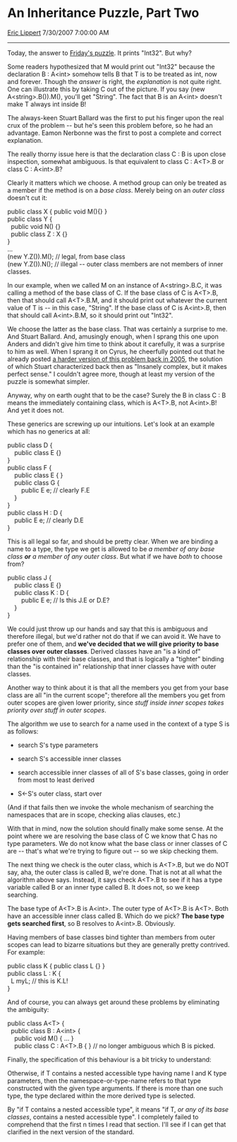 # An Inheritance Puzzle, Part Two

[Eric Lippert](https://social.msdn.microsoft.com/profile/Eric%20Lippert) 7/30/2007 7:00:00 AM

-----

Today, the answer to [Friday's puzzle](http://blogs.msdn.com/ericlippert/archive/2007/07/27/an-inheritance-puzzle-part-one.aspx). It prints "Int32". But why?

Some readers hypothesized that M would print out "Int32" because the declaration B : A\<int\> somehow tells B that T is to be treated as int, now and forever. Though the *answer* is right, the *explanation* is not quite right. One can illustrate this by taking C out of the picture. If you say (new A\<string\>.B()).M(), you'll get "String". The fact that B is an A\<int\> doesn't make T always int inside B\!

The always-keen Stuart Ballard was the first to put his finger upon the real crux of the problem -- but he's seen this problem before, so he had an advantage. Eamon Nerbonne was the first to post a complete and correct explanation.

The really thorny issue here is that the declaration class C : B is upon close inspection, somewhat ambiguous. Is that equivalent to class C : A\<T\>.B or class C : A\<int\>.B?

Clearly it matters which we choose. A method group can only be treated as a member if the method is on a *base class*. Merely being on an *outer class* doesn't cut it:

 

public class X { public void M(){} }  
public class Y {  
  public void N() {}  
  public class Z : X {}  
}  
...  
(new Y.Z()).M(); // legal, from base class  
(new Y.Z()).N(); // illegal -- outer class members are not members of inner classes.

In our example, when we called M on an instance of A\<string\>.B.C, it was calling a method of the base class of C. If the base class of C is A\<T\>.B, then that should call A\<T\>.B.M, and it should print out whatever the current value of T is -- in this case, "String". If the base class of C is A\<int\>.B, then that should call A\<int\>.B.M, so it should print out "Int32".

We choose the latter as the base class. That was certainly a surprise to me. And Stuart Ballard. And, amusingly enough, when I sprang this one upon Anders and didn't give him time to think about it carefully, it was a surprise to him as well. When I sprang it on Cyrus, he cheerfully pointed out that he already posted [a harder version of this problem back in 2005](http://blogs.msdn.com/cyrusn/archive/2005/08/01/446431.aspx), the solution of which Stuart characterized back then as "Insanely complex, but it makes perfect sense." I couldn't agree more, though at least my version of the puzzle is somewhat simpler.

Anyway, why on earth ought that to be the case? Surely the B in class C : B means the immediately containing class, which is A\<T\>.B, not A\<int\>.B\! And yet it does not.

These generics are screwing up our intuitions. Let's look at an example which has no generics at all:

 

public class D {  
    public class E {}  
}  
public class F {  
    public class E { }  
    public class G {  
        public E e; // clearly F.E  
    }  
}  
public class H : D {  
    public E e; // clearly D.E  
}

This is all legal so far, and should be pretty clear. When we are binding a name to a type, the type we get is allowed to be *a member of any base class* ***or*** *a member of any outer class*. But what if we have *both* to choose from?

 

public class J {  
    public class E {}  
    public class K : D {  
        public E e; // Is this J.E or D.E?  
    }  
}

We could just throw up our hands and say that this is ambiguous and therefore illegal, but we'd rather not do that if we can avoid it. We have to prefer one of them, and **we've decided that we will give priority to base classes over outer classes**. Derived classes have an "is a kind of" relationship with their base classes, and that is logically a "tighter" binding than the "is contained in" relationship that inner classes have with outer classes.

Another way to think about it is that all the members you get from your base class are all "in the current scope"; therefore all the members you get from outer scopes are given lower priority, since *stuff inside inner scopes takes priority over stuff in outer scopes*.

The algorithm we use to search for a name used in the context of a type S is as follows:

  - search S's type parameters

  - search S's accessible inner classes

  - search accessible inner classes of all of S's base classes, going in order from most to least derived

  - S←S's outer class, start over

(And if that fails then we invoke the whole mechanism of searching the namespaces that are in scope, checking alias clauses, etc.)

With that in mind, now the solution should finally make some sense. At the point where we are resolving the base class of C we know that C has no type parameters. We do not know what the base class or inner classes of C are -- that's what we're trying to figure out -- so we skip checking them.

The next thing we check is the outer class, which is A\<T\>.B, but we do NOT say, aha, the outer class is called B, we're done. That is not at all what the algorithm above says. Instead, it says check A\<T\>.B to see if it has a type variable called B or an inner type called B. It does not, so we keep searching.

The base type of A\<T\>.B is A\<int\>. The outer type of A\<T\>.B is A\<T\>. Both have an accessible inner class called B. Which do we pick? **The base type gets searched first**, so B resolves to A\<int\>.B. Obviously.

Having members of base classes bind tighter than members from outer scopes can lead to bizarre situations but they are generally pretty contrived. For example:

 

public class K { public class L {} }  
public class L : K {  
  L myL; // this is K.L\!  
}

And of course, you can always get around these problems by eliminating the ambiguity:

 

public class A\<T\> {  
  public class B : A\<int\> {  
    public void M() { ... }  
    public class C : A\<T\>.B { } // no longer ambiguous which B is picked.

Finally, the specification of this behaviour is a bit tricky to understand:

 

Otherwise, if T contains a nested accessible type having name I and K type parameters, then the namespace-or-type-name refers to that type constructed with the given type arguments. If there is more than one such type, the type declared within the more derived type is selected.

By "if T contains a nested accessible type", it means "if T, *or any of its base classes*, contains a nested accessible type". I completely failed to comprehend that the first n times I read that section. I'll see if I can get that clarified in the next version of the standard.

